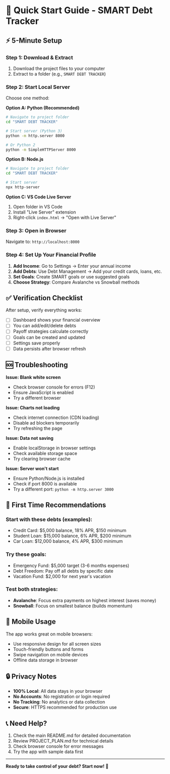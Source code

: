 # 🚀 Quick Start Guide - SMART Debt Tracker

## ⚡ 5-Minute Setup

### Step 1: Download & Extract
1. Download the project files to your computer
2. Extract to a folder (e.g., `SMART DEBT TRACKER`)

### Step 2: Start Local Server
Choose one method:

**Option A: Python (Recommended)**
```bash
# Navigate to project folder
cd "SMART DEBT TRACKER"

# Start server (Python 3)
python -m http.server 8000

# Or Python 2
python -m SimpleHTTPServer 8000
```

**Option B: Node.js**
```bash
# Navigate to project folder
cd "SMART DEBT TRACKER"

# Start server
npx http-server
```

**Option C: VS Code Live Server**
1. Open folder in VS Code
2. Install "Live Server" extension
3. Right-click `index.html` → "Open with Live Server"

### Step 3: Open in Browser
Navigate to: `http://localhost:8000`

### Step 4: Set Up Your Financial Profile
1. **Add Income**: Go to Settings → Enter your annual income
2. **Add Debts**: Use Debt Management → Add your credit cards, loans, etc.
3. **Set Goals**: Create SMART goals or use suggested goals
4. **Choose Strategy**: Compare Avalanche vs Snowball methods

## ✅ Verification Checklist

After setup, verify everything works:

- [ ] Dashboard shows your financial overview
- [ ] You can add/edit/delete debts
- [ ] Payoff strategies calculate correctly
- [ ] Goals can be created and updated
- [ ] Settings save properly
- [ ] Data persists after browser refresh

## 🆘 Troubleshooting

**Issue: Blank white screen**
- Check browser console for errors (F12)
- Ensure JavaScript is enabled
- Try a different browser

**Issue: Charts not loading**
- Check internet connection (CDN loading)
- Disable ad blockers temporarily
- Try refreshing the page

**Issue: Data not saving**
- Enable localStorage in browser settings
- Check available storage space
- Try clearing browser cache

**Issue: Server won't start**
- Ensure Python/Node.js is installed
- Check if port 8000 is available
- Try a different port: `python -m http.server 3000`

## 🎯 First Time Recommendations

### Start with these debts (examples):
- Credit Card: $5,000 balance, 18% APR, $150 minimum
- Student Loan: $15,000 balance, 6% APR, $200 minimum
- Car Loan: $12,000 balance, 4% APR, $300 minimum

### Try these goals:
- Emergency Fund: $5,000 target (3-6 months expenses)
- Debt Freedom: Pay off all debts by specific date
- Vacation Fund: $2,000 for next year's vacation

### Test both strategies:
- **Avalanche**: Focus extra payments on highest interest (saves money)
- **Snowball**: Focus on smallest balance (builds momentum)

## 📱 Mobile Usage

The app works great on mobile browsers:
- Use responsive design for all screen sizes
- Touch-friendly buttons and forms
- Swipe navigation on mobile devices
- Offline data storage in browser

## 🔒 Privacy Notes

- **100% Local**: All data stays in your browser
- **No Accounts**: No registration or login required
- **No Tracking**: No analytics or data collection
- **Secure**: HTTPS recommended for production use

## 📞 Need Help?

1. Check the main README.md for detailed documentation
2. Review PROJECT_PLAN.md for technical details
3. Check browser console for error messages
4. Try the app with sample data first

---

**Ready to take control of your debt? Start now!** 💪
